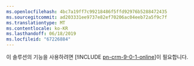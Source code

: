 ```yaml
---
ms.openlocfilehash: 4bc7a19ff7c99218486f5ffd92976b5288472435
ms.sourcegitcommit: ad203331ee9737e82ef70206ac04eeb72a5f9c7f
ms.translationtype: MT
ms.contentlocale: ko-KR
ms.lasthandoff: 06/18/2019
ms.locfileid: "67226884"
---
```

이 솔루션의 기능을 사용하려면 [!INCLUDE [pn-crm-9-0-1-online](../includes/pn-crm-9-0-1-online.md)]이 필요합니다.